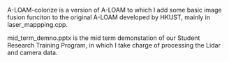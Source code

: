 A-LOAM-colorize is a version of A-LOAM to which I add some basic image fusion funciton to the original A-LOAM developed by HKUST, mainly in laser_mappping.cpp.

mid_term_demno.pptx is the mid term demonstation of our Student Research Training Program, in which I take charge of processing the Lidar and camera data.
